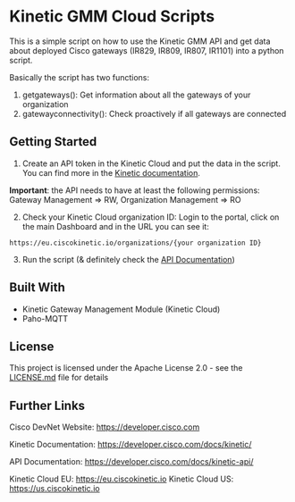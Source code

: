 # Kinetic GMM Cloud Scripts

This is a simple script on how to use the Kinetic GMM API and get data about deployed Cisco gateways (IR829, IR809, IR807, IR1101) into a python script.

Basically the script has two functions:

1. getgateways(): Get information about all the gateways of your organization
2. gatewayconnectivity(): Check proactively if all gateways are connected

## Getting Started

1. Create an API token in the Kinetic Cloud and put the data in the script. You can find more in the [Kinetic documentation](https://developer.cisco.com/docs/kinetic/#!generate-api-keys/generate-api-keys).

**Important**: the API needs to have at least the following permissions:
Gateway Management => RW, Organization Management => RO

2. Check your Kinetic Cloud organization ID: Login to the portal, click on the main Dashboard and in the URL you can see it:

```
https://eu.ciscokinetic.io/organizations/{your organization ID}
```
3. Run the script (& definitely check the [API Documentation](https://developer.cisco.com/docs/kinetic-api/))

## Built With

* Kinetic Gateway Management Module (Kinetic Cloud)
* Paho-MQTT

## License

This project is licensed under the Apache License 2.0 - see the [LICENSE.md](LICENSE.md) file for details

## Further Links

Cisco DevNet Website: https://developer.cisco.com

Kinetic Documentation: https://developer.cisco.com/docs/kinetic/

API Documentation: https://developer.cisco.com/docs/kinetic-api/

Kinetic Cloud EU: https://eu.ciscokinetic.io
Kinetic Cloud US: https://us.ciscokinetic.io
